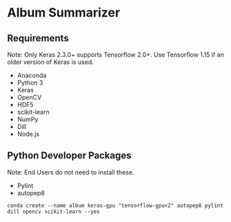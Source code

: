 # Album Summarizer
## Requirements
Note: Only Keras 2.3.0+ supports Tensorflow 2.0+. Use Tensorflow 1.15 if an older version of Keras is used.
- Anaconda
- Python 3
- Keras
- OpenCV
- HDF5
- scikit-learn
- NumPy
- Dill
- Node.js

## Python Developer Packages
Note: End Users do not need to install these.
- Pylint
- autopep8

```
conda create --name album keras-gpu "tensorflow-gpu<2" autopep8 pylint dill opencv scikit-learn --yes
```